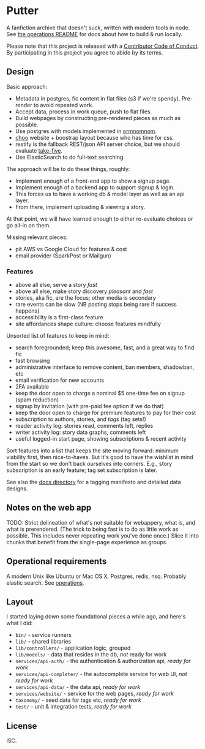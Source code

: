 # Putter

A fanfiction archive that doesn't suck, written with modern tools in node. See [the operations README](./operations/README.md) for docs about how to build & run locally.

Please note that this project is released with a [Contributor Code of Conduct](code-of-conduct.md). By participating in this project you agree to abide by its terms.

## Design

Basic approach:

- Metadata in postgres, fic content in flat files (s3 if we're spendy). Pre-render to avoid repeated work.
- Accept data, process in work queue, push to flat files.
- Build webpages by constructing pre-rendered pieces as much as possible.
- Use postgres with models implemented in [ormnomnom](https://github.com/chrisdickinson/ormnomnom).
- [choo](https://github.com/yoshuawuyts/choo) website + boostrap layout because who has time for css.
- restify is the fallback REST/json API server choice, but we should evaluate [take-five](https://github.com/scriptollc/take-five).
- Use ElasticSearch to do full-text searching.

The approach will be to do these things, roughly:

- Implement enough of a front-end app to show a signup page.
- Implement enough of a backend app to support signup & login.
- This forces us to have a working db & model layer as well as an api layer.
- From there, implement uploading & viewing a story.

At that point, we will have learned enough to either re-evaluate choices or go all-in on them.

Missing relevant pieces:

- pit AWS vs Google Cloud for features & cost
- email provider (SparkPost or Mailgun)

### Features

- above all else, serve a story *fast*
- above all else, make story discovery *pleasant* and *fast*
- stories, aka fic, are the focus; other media is secondary
- rare events can be slow (NB posting stops being rare if success happens)
- accessibility is a first-class feature
- site affordances shape culture: choose features mindfully

Unsorted list of features to keep in mind:

- search foregrounded; keep this awesome, fast, and a great way to find fic
- fast browsing
- administrative interface to remove content, ban members, shadowban, etc
- email verification for new accounts
- 2FA available
- keep the door open to charge a nominal $5 one-time fee on signup (spam reduction)
- signup by invitation (with pre-paid fee option if we do that)
- keep the door open to charge for premium features to pay for their cost
- subscription to authors, stories, and *tags* (tag sets!)
- reader activity log: stories read, comments left, replies
- writer activity log: story data graphs, comments left
- useful logged-in start page, showing subscriptions & recent activity

Sort features into a list that keeps the site moving forward: minimum viability first, then nice-to-haves. But it's good to have the wishlist in mind from the start so we don't back ourselves into corners. E.g., story subscription is an early feature; tag set subscription is later.

See also the [docs directory](./docs) for a tagging manifesto and detailed data designs.

## Notes on the web app

TODO: Strict delineation of what's not suitable for webappery, what is, and what is prerendered. (The trick to being fast is to do as little work as possible. This includes never repeating work you've done once.) Slice it into chunks that benefit from the single-page experience as groups.

## Operational requirements

A modern Unix like Ubuntu or Mac OS X. Postgres, redis, nsq. Probably elastic search. See [operations](./operations).

## Layout

I started laying down some foundational pieces a while ago, and here's what I did:

* `bin/` - service runners
* `lib/` - shared libraries
* `lib/controllers/` - application logic, grouped
* `lib/models/` - data that resides in the db, *not* ready for work
* `services/api-auth/` - the authentication & authorization api, *ready for work*
* `services/api-completer/` - the autocomplete service for web UI, *not ready for work*
* `services/api-data/` - the data api, *ready for work*
* `services/website/` - service for the web pages, *ready for work*
* `taxonomy/` - seed data for tags etc, *ready for work*
* `test/` - unit & integration tests, *ready for work*

## License

ISC.
